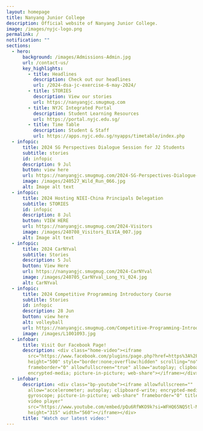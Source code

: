 ```yaml
---
layout: homepage
title: Nanyang Junior College
description: Official website of Nanyang Junior College.
image: /images/nyjc-logo.png
permalink: /
notification: ""
sections:
  - hero:
      background: /images/Admissions-Admin.jpg
      url: /contact-us/
      key_highlights:
        - title: Headlines
          description: Check out our headlines
          url: /2024-dsa-jc-exercise-6-may-2024/
        - title: STORIES
          description: View our stories
          url: https://nanyangjc.smugmug.com
        - title: NYJC Integrated Portal
          description: Student Learning Resources
          url: https://portal.nyjc.edu.sg/
        - title: Time Table
          description: Student & Staff
          url: https://apps.nyjc.edu.sg/nyapps/timetable/index.php
  - infopic:
      title: 2024 SG Perspectives Dialogue Session for J2 Students
      subtitle: stories
      id: infopic
      description: 9 Jul
      button: view here
      url: https://nanyangjc.smugmug.com/2024-SG-Perspectives-Dialogue-Session-for-J2-Students
      image: /images/240527_Wild_Run_066.jpg
      alt: Image alt text
  - infopic:
      title: 2024 Hosting NIEI-China Principals Delegation
      subtitle: STORIES
      id: infopic
      description: 8 Jul
      button: VIEW HERE
      url: https://nanyangjc.smugmug.com/2024-Visitors
      image: /images/240708_Visitors_ELVIA_007.jpg
      alt: Image alt text
  - infopic:
      title: 2024 CarNYval
      subtitle: Stories
      description: 5 Jul
      button: View Here
      url: https://nanyangjc.smugmug.com/2024-CarNYval
      image: /images/240705_CarNYval_Long_Yi_024.jpg
      alt: CarNYval
  - infopic:
      title: 2024 Competitive Programming Introductory Course
      subtitle: Stories
      id: infopic
      description: 28 Jun
      button: view here
      alt: volleyball
      url: https://nanyangjc.smugmug.com/Competitive-Programming-Introductory-Course
      image: /images/L1001093.jpg
  - infobar:
      title: Visit Our Facebook Page!
      description: <div class="home-video"><iframe
        src="https://www.facebook.com/plugins/page.php?href=https%3A%2F%2Fwww.facebook.com%2FNanyangjc%2F&tabs=timeline&width=340&height=500&small_header=false&adapt_container_width=true&hide_cover=false&show_facepile=true&appId"
        height="500" style="border:none;overflow:hidden" scrolling="no"
        frameborder="0" allowfullscreen="true" allow="autoplay; clipboard-write;
        encrypted-media; picture-in-picture; web-share"></iframe></div>
  - infobar:
      description: <div class="bp-youtube"><iframe allowfullscreen=""
        allow="accelerometer; autoplay; clipboard-write; encrypted-media;
        gyroscope; picture-in-picture; web-share" frameborder="0" title="YouTube
        video player"
        src="https://www.youtube.com/embed/pQu6RfWKO9k?si=WFHQ65NQ5tl-M84f"
        height="315" width="560"></iframe></div>
      title: "Watch our latest video:"
---
```

